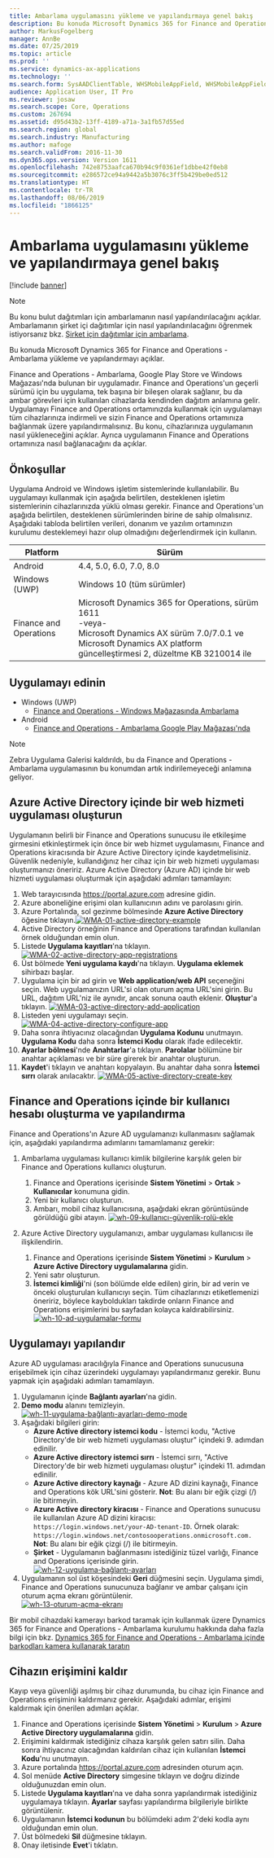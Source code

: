 ```yaml
---
title: Ambarlama uygulamasını yükleme ve yapılandırmaya genel bakış
description: Bu konuda Microsoft Dynamics 365 for Finance and Operations - Ambarlama yükleme ve yapılandırmayı açıklar.
author: MarkusFogelberg
manager: AnnBe
ms.date: 07/25/2019
ms.topic: article
ms.prod: ''
ms.service: dynamics-ax-applications
ms.technology: ''
ms.search.form: SysAADClientTable, WHSMobileAppField, WHSMobileAppFieldPriority, WHSRFMenu, WHSRFMenuItem, WHSWorker
audience: Application User, IT Pro
ms.reviewer: josaw
ms.search.scope: Core, Operations
ms.custom: 267694
ms.assetid: d95d43b2-13ff-4189-a71a-3a1fb57d55ed
ms.search.region: global
ms.search.industry: Manufacturing
ms.author: mafoge
ms.search.validFrom: 2016-11-30
ms.dyn365.ops.version: Version 1611
ms.openlocfilehash: 742e8753aafca670b94c9f0361ef1dbbe42f0eb8
ms.sourcegitcommit: e286572ce94a9442a5b3076c3ff5b429be0ed512
ms.translationtype: HT
ms.contentlocale: tr-TR
ms.lasthandoff: 08/06/2019
ms.locfileid: "1866125"
---
```

# <a name="install-and-configure-the-warehousing-app-overview"></a>Ambarlama uygulamasını yükleme ve yapılandırmaya genel bakış

[!include [banner](../includes/banner.md)]

> [!NOTE]
> 
> Bu konu bulut dağıtımları için ambarlamanın nasıl yapılandırılacağını açıklar. Ambarlamanın şirket içi dağıtımlar için nasıl yapılandırılacağını öğrenmek istiyorsanız bkz. [Şirket için dağıtımlar için ambarlama](../../dev-itpro/deployment/warehousing-for-on-premise-deployments.md).


Bu konuda Microsoft Dynamics 365 for Finance and Operations - Ambarlama yükleme ve yapılandırmayı açıklar.

Finance and Operations - Ambarlama, Google Play Store ve Windows Mağazası'nda bulunan bir uygulamadır. Finance and Operations'un geçerli sürümü için bu uygulama, tek başına bir bileşen olarak sağlanır, bu da ambar görevleri için kullanılan cihazlarda kendinden dağıtım anlamına gelir. Uygulamayı Finance and Operations ortamınızda kullanmak için uygulamayı tüm cihazlarınıza indirmeli ve sizin Finance and Operations ortamınıza bağlanmak üzere yapılandırmalısınız. Bu konu, cihazlarınıza uygulamanın nasıl yükleneceğini açıklar. Ayrıca uygulamanın Finance and Operations ortamınıza nasıl bağlanacağını da açıklar.

## <a name="prerequisites"></a>Önkoşullar
Uygulama Android ve Windows işletim sistemlerinde kullanılabilir. Bu uygulamayı kullanmak için aşağıda belirtilen, desteklenen işletim sistemlerinin cihazlarınızda yüklü olması gerekir. Finance and Operations'un aşağıda belirtilen, desteklenen sürümlerinden birine de sahip olmalısınız. Aşağıdaki tabloda belirtilen verileri, donanım ve yazılım ortamınızın kurulumu desteklemeyi hazır olup olmadığını değerlendirmek için kullanın.

| Platform                    | Sürüm                                                                                                                                                                     |
|-----------------------------|-----------------------------------------------------------------------------------------------------------------------------------------------------------------------------|
| Android                     | 4.4, 5.0, 6.0, 7.0, 8.0                                                                                                                                                     |
| Windows (UWP)               | Windows 10 (tüm sürümler)                                                                                                                                                   |
| Finance and Operations | Microsoft Dynamics 365 for Operations, sürüm 1611 <br>-veya- <br>Microsoft Dynamics AX sürüm 7.0/7.0.1 ve Microsoft Dynamics AX platform güncelleştirmesi 2, düzeltme KB 3210014 ile |

## <a name="get-the-app"></a>Uygulamayı edinin
-   Windows (UWP)
     - [Finance and Operations - Windows Mağazasında Ambarlama](https://www.microsoft.com/store/apps/9p1bffd5tstm)
-   Android
    - [Finance and Operations - Ambarlama Google Play Mağazası'nda](https://play.google.com/store/apps/details?id=com.Microsoft.Dynamics365forOperationsWarehousing)

> [!NOTE]
> Zebra Uygulama Galerisi kaldırıldı, bu da Finance and Operations - Ambarlama uygulamasının bu konumdan artık indirilemeyeceği anlamına geliyor.

## <a name="create-a-web-service-application-in-azure-active-directory"></a>Azure Active Directory içinde bir web hizmeti uygulaması oluşturun
Uygulamanın belirli bir Finance and Operations sunucusu ile etkileşime girmesini etkinleştirmek için önce bir web hizmet uygulamasını, Finance and Operations kiracısında bir Azure Active Directory içinde kaydetmelisiniz. Güvenlik nedeniyle, kullandığınız her cihaz için bir web hizmeti uygulaması oluşturmanızı öneririz. Azure Active Directory (Azure AD) içinde bir web hizmeti uygulaması oluşturmak için aşağıdaki adımları tamamlayın:

1.  Web tarayıcısında <https://portal.azure.com> adresine gidin.
2.  Azure aboneliğine erişimi olan kullanıcının adını ve parolasını girin.
3.  Azure Portalında, sol gezinme bölmesinde **Azure Active Directory** öğesine tıklayın.[](./media/WMA-01-active-directory-example.png)[![WMA-01-active-directory-example](./media/WMA-01-active-directory-example.png )](./media/WMA-01-active-directory-example.png)
4.  Active Directory örneğinin Finance and Operations tarafından kullanılan örnek olduğundan emin olun.
5.  Listede **Uygulama kayıtları**'na tıklayın. [![WMA-02-active-directory-app-registrations](./media/WMA-02-active-directory-app-registrations.png)](./media/WMA-02-active-directory-app-registrations.png)
6.  Üst bölmede **Yeni uygulama kaydı**'na tıklayın. **Uygulama eklemek** sihirbazı başlar.
7.  Uygulama için bir ad girin ve **Web application/web API** seçeneğini seçin. Web uygulamanızın URL'si olan oturum açma URL'sini girin. Bu URL, dağıtım URL'niz ile aynıdır, ancak sonuna oauth eklenir. **Oluştur**'a tıklayın. [![WMA-03-active-directory-add-application](./media/WMA-03-active-directory-add-application.png)](./media/WMA-03-active-directory-add-application.png)
8.  Listeden yeni uygulamayı seçin. [![WMA-04-active-directory-configure-app](./media/WMA-04-active-directory-configure-app.png)](./media/WMA-04-active-directory-configure-app.png)
9.  Daha sonra ihtiyacınız olacağından **Uygulama Kodunu** unutmayın. **Uygulama Kodu** daha sonra **İstemci Kodu** olarak ifade edilecektir.
10. **Ayarlar bölmesi**'nde **Anahtarlar**'a tıklayın. **Parolalar** bölümüne bir anahtar açıklaması ve bir süre girerek bir anahtar oluşturun. 
11. **Kaydet**'i tıklayın ve anahtarı kopyalayın. Bu anahtar daha sonra **İstemci sırrı** olarak anılacaktır. [![WMA-05-active-directory-create-key](./media/WMA-05-active-directory-create-key.png)](./media/WMA-05-active-directory-create-key.png)

## <a name="create-and-configure-a-user-account-in-finance-and-operations"></a>Finance and Operations içinde bir kullanıcı hesabı oluşturma ve yapılandırma
Finance and Operations'ın Azure AD uygulamanızı kullanmasını sağlamak için, aşağıdaki yapılandırma adımlarını tamamlamanız gerekir:

1.  Ambarlama uygulaması kullanıcı kimlik bilgilerine karşılık gelen bir Finance and Operations kullanıcı oluşturun.
    1.  Finance and Operations içerisinde **Sistem Yönetimi** &gt; **Ortak** &gt; **Kullanıcılar** konumuna gidin.
    2.  Yeni bir kullanıcı oluşturun.
    3.  Ambarı, mobil cihaz kullanıcısına, aşağıdaki ekran görüntüsünde görüldüğü gibi atayın. [![wh-09-kullanıcı-güvenlik-rolü-ekle](./media/wh-09-add-user-security-role.png)](./media/wh-09-add-user-security-role.png)

2.  Azure Active Directory uygulamanızı, ambar uygulaması kullanıcısı ile ilişkilendirin.
    1.  Finance and Operations içerisinde **Sistem Yönetimi** &gt; **Kurulum** &gt; **Azure Active Directory uygulamalarına** gidin.
    2.  Yeni satır oluşturun.
    3.  **İstemci kimliği**'ni (son bölümde elde edilen) girin, bir ad verin ve önceki oluşturulan kullanıcıyı seçin. Tüm cihazlarınızı etiketlemenizi öneririz, böylece kayboldukları takdirde onların Finance and Operations erişimlerini bu sayfadan kolayca kaldırabilirsiniz. [![wh-10-ad-uygulamalar-formu](./media/wh-10-ad-applications-form.png)](./media/wh-10-ad-applications-form.png)

## <a name="configure-the-application"></a>Uygulamayı yapılandır
Azure AD uygulaması aracılığıyla Finance and Operations sunucusuna erişebilmek için cihaz üzerindeki uygulamayı yapılandırmanız gerekir. Bunu yapmak için aşağıdaki adımları tamamlayın.

1.  Uygulamanın içinde **Bağlantı ayarları**'na gidin.
2.  **Demo modu** alanını temizleyin. <br>[![wh-11-uygulama-bağlantı-ayarları-demo-mode](./media/wh-11-app-connection-settings-demo-mode-169x300.png)](./media/wh-11-app-connection-settings-demo-mode.png)
3.  Aşağıdaki bilgileri girin: 
    + **Azure Active directory istemci kodu** - İstemci kodu, "Active Directory'de bir web hizmeti uygulaması oluştur" içindeki 9. adımdan edinilir. 
    + **Azure Active directory istemci sırrı** - İstemci sırrı, "Active Directory'de bir web hizmeti uygulaması oluştur" içindeki 11. adımdan edinilir. 
    + **Azure Active directory kaynağı** - Azure AD dizini kaynağı, Finance and Operations kök URL'sini gösterir. **Not**: Bu alanı bir eğik çizgi (/) ile bitirmeyin. 
    + **Azure Active directory kiracısı** - Finance and Operations sunucusu ile kullanılan Azure AD dizini kiracısı: `https://login.windows.net/your-AD-tenant-ID`. Örnek olarak: `https://login.windows.net/contosooperations.onmicrosoft.com.` 
    <br>**Not**: Bu alanı bir eğik çizgi (/) ile bitirmeyin. 
    + **Şirket** - Uygulamanın bağlanmasını istediğiniz tüzel varlığı, Finance and Operations içerisinde girin. <br>[![wh-12-uygulama-bağlantı-ayarları](./media/wh-12-app-connection-settings-169x300.png)](./media/wh-12-app-connection-settings.png)
4.  Uygulamanın sol üst köşesindeki **Geri** düğmesini seçin. Uygulama şimdi, Finance and Operations sunucunuza bağlanır ve ambar çalışanı için oturum açma ekranı görüntülenir. <br>[![wh-13-oturum-açma-ekranı](./media/wh-13-log-in-screen-180x300.png)](./media/wh-13-log-in-screen.png)

Bir mobil cihazdaki kamerayı barkod taramak için kullanmak üzere  Dynamics 365 for Finance and Operations - Ambarlama kurulumu hakkında daha fazla bilgi için bkz. [Dynamics 365 for Finance and Operations - Ambarlama içinde barkodları kamera kullanarak taratın](scan-bar-codes-using-a-camera.md)

## <a name="remove-access-for-a-device"></a>Cihazın erişimini kaldır
Kayıp veya güvenliği aşılmış bir cihaz durumunda, bu cihaz için Finance and Operations erişimini kaldırmanız gerekir. Aşağıdaki adımlar, erişimi kaldırmak için önerilen adımları açıklar.

1.  Finance and Operations içerisinde **Sistem Yönetimi** &gt; **Kurulum** &gt; **Azure Active Directory uygulamalarına** gidin.
2.  Erişimini kaldırmak istediğiniz cihaza karşılık gelen satırı silin. Daha sonra ihtiyacınız olacağından kaldırılan cihaz için kullanılan **İstemci Kodu**'nu unutmayın.
3.  Azure portalında <https://portal.azure.com> adresinden oturum açın.
4.  Sol menüde **Active Directory** simgesine tıklayın ve doğru dizinde olduğunuzdan emin olun.
5.  Listede **Uygulama kayıtları**'na ve daha sonra yapılandırmak istediğiniz uygulamaya tıklayın. **Ayarlar** sayfası yapılandırma bilgileriyle birlikte görüntülenir.
6.  Uygulamanın **İstemci kodunun** bu bölümdeki adım 2'deki kodla aynı olduğundan emin olun.
7.  Üst bölmedeki **Sil** düğmesine tıklayın.
8.  Onay iletisinde **Evet**'i tıklatın.
